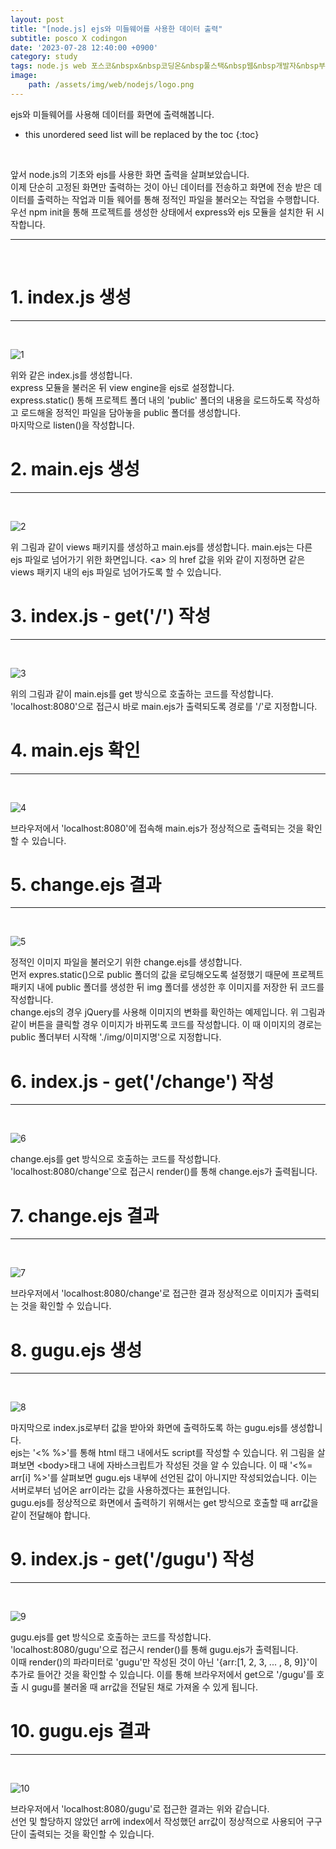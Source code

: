 ```yaml
---
layout: post
title: "[node.js] ejs와 미들웨어를 사용한 데이터 출력"
subtitle: posco X codingon
date: '2023-07-28 12:40:00 +0900'
category: study
tags: node.js web 포스코&nbspx&nbsp코딩온&nbsp풀스택&nbsp웹&nbsp개발자&nbsp부트캠프&nbsp8기
image:
    path: /assets/img/web/nodejs/logo.png
---
```


ejs와 미들웨어를 사용해 데이터를 화면에 출력해봅니다.<br>

<!--more-->

* this unordered seed list will be replaced by the toc
{:toc}
<br>

앞서 node.js의 기초와 ejs를 사용한 화면 출력을 살펴보았습니다.<br>
이제 단순히 고정된 화면만 출력하는 것이 아닌 데이터를 전송하고 화면에 전송 받은 데이터를 출력하는 작업과 미들 웨어를 통해 정적인 파일을 불러오는 작업을 수행합니다.<br>
우선 npm init을 통해 프로젝트를 생성한 상태에서 express와 ejs 모듈을 설치한 뒤 시작합니다.<br>

---
<br>

# 1. index.js 생성
---
<br>

![1](/assets/img/web/nodejs/2023-07-28-[node.js]_ejs와_미들웨어를_사용한_데이터_표현/1.png)
<br>

위와 같은 index.js를 생성합니다.<br>
express 모듈을 불러온 뒤 view engine을 ejs로 설정합니다.<br>
express.static() 통해 프로젝트 폴더 내의 'public' 폴더의 내용을 로드하도록 작성하고 로드해올 정적인 파일을 담아놓을 public 폴더를 생성합니다.<br>
마지막으로 listen()을 작성합니다.<br>

# 2. main.ejs 생성
---
<br>

![2](/assets/img/web/nodejs/2023-07-28-[node.js]_ejs와_미들웨어를_사용한_데이터_표현/2.png)
<br>

위 그림과 같이 views 패키지를 생성하고 main.ejs를 생성합니다. main.ejs는 다른 ejs 파일로 넘어가기 위한 화면입니다. \<a\> 의 href 값을 위와 같이 지정하면 같은 views 패키지 내의 ejs 파일로 넘어가도록 할 수 있습니다.<br>

# 3. index.js - get('/') 작성
---
<br>

![3](/assets/img/web/nodejs/2023-07-28-[node.js]_ejs와_미들웨어를_사용한_데이터_표현/3.png)
<br>

위의 그림과 같이 main.ejs를 get 방식으로 호출하는 코드를 작성합니다.<br>
'localhost:8080'으로 접근시 바로 main.ejs가 출력되도록 경로를 '/'로 지정합니다.<br>

# 4. main.ejs 확인
---
<br>

![4](/assets/img/web/nodejs/2023-07-28-[node.js]_ejs와_미들웨어를_사용한_데이터_표현/4.png)
<br>

브라우저에서 'localhost:8080'에 접속해 main.ejs가 정상적으로 출력되는 것을 확인할 수 있습니다.<br>

# 5. change.ejs 결과
---
<br>

![5](/assets/img/web/nodejs/2023-07-28-[node.js]_ejs와_미들웨어를_사용한_데이터_표현/5.png)
<br>


정적인 이미지 파일을 불러오기 위한 change.ejs를 생성합니다.<br>
먼저 expres.static()으로 public 폴더의 값을 로딩해오도록 설정했기 때문에 프로젝트 패키지 내에 public 폴더를 생성한 뒤 img 폴더를 생성한 후 이미지를 저장한 뒤 코드를 작성합니다.<br>
change.ejs의 경우 jQuery를 사용해 이미지의 변화를 확인하는 예제입니다. 위 그림과 같이 버튼을 클릭할 경우 이미지가 바뀌도록 코드를 작성합니다. 이 때 이미지의 경로는 public 폴더부터 시작해 './img/이미지명'으로 지정합니다.<br>

# 6. index.js - get('/change') 작성
---
<br>

![6](/assets/img/web/nodejs/2023-07-28-[node.js]_ejs와_미들웨어를_사용한_데이터_표현/6.png)
<br>

change.ejs를 get 방식으로 호출하는 코드를 작성합니다.<br>
'localhost:8080/change'으로 접근시 render()를 통해 change.ejs가 출력됩니다.<br>


# 7. change.ejs 결과
---
<br>

![7](/assets/img/web/nodejs/2023-07-28-[node.js]_ejs와_미들웨어를_사용한_데이터_표현/7.png)
<br>

브라우저에서 'localhost:8080/change'로 접근한 결과 정상적으로 이미지가 출력되는 것을 확인할 수 있습니다.<br>

# 8. gugu.ejs 생성
---
<br>

![8](/assets/img/web/nodejs/2023-07-28-[node.js]_ejs와_미들웨어를_사용한_데이터_표현/8.png)
<br>

마지막으로 index.js로부터 값을 받아와 화면에 출력하도록 하는 gugu.ejs를 생성합니다.<br>
ejs는 '<% %>'를 통해 html 태그 내에서도 script를 작성할 수 있습니다. 위 그림을 살펴보면 \<body\>태그 내에 자바스크립트가 작성된 것을 알 수 있습니다. 이 때 '<%= arr[i] %>'를 살펴보면 gugu.ejs 내부에 선언된 값이 아니지만 작성되었습니다. 이는 서버로부터 넘어온 arr이라는 값을 사용하겠다는 표현입니다.<br>
gugu.ejs를 정상적으로 화면에서 출력하기 위해서는 get 방식으로 호출할 때 arr값을 같이 전달해야 합니다.<br>

# 9. index.js - get('/gugu') 작성
---
<br>

![9](/assets/img/web/nodejs/2023-07-28-[node.js]_ejs와_미들웨어를_사용한_데이터_표현/9.png)
<br>

gugu.ejs를 get 방식으로 호출하는 코드를 작성합니다.<br>
'localhost:8080/gugu'으로 접근시 render()를 통해 gugu.ejs가 출력됩니다.<br>
이때 render()의 파라미터로 'gugu'만 작성된 것이 아닌 '{arr:[1, 2, 3, ... , 8, 9]}'이 추가로 들어간 것을 확인할 수 있습니다. 이를 통해 브라우저에서 get으로 '/gugu'를 호출 시 gugu를 불러올 때 arr값을 전달된 채로 가져올 수 있게 됩니다.<br>

# 10. gugu.ejs 결과
---
<br>

![10](/assets/img/web/nodejs/2023-07-28-[node.js]_ejs와_미들웨어를_사용한_데이터_표현/10.png)
<br>

브라우저에서 'localhost:8080/gugu'로 접근한 결과는 위와 같습니다.<br>
선언 및 할당하지 않았던 arr에 index에서 작성했던 arr값이 정상적으로 사용되어 구구단이 출력되는 것을 확인할 수 있습니다.<br>
